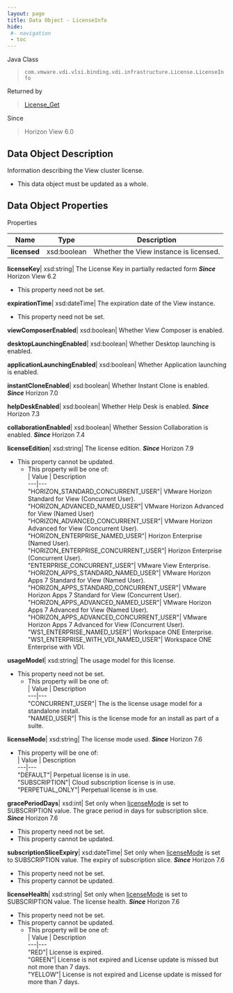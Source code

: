 ```yaml
---
layout: page
title: Data Object - LicenseInfo
hide:
 #- navigation
 - toc
---
```






Java Class  
> `com.vmware.vdi.vlsi.binding.vdi.infrastructure.License.LicenseInfo`

Returned by  
> [License_Get](vdi.infrastructure.License.md#get)

Since  
> Horizon View 6.0


## Data Object Description 

Information describing the View cluster license. 

  * This data object must be updated as a whole.



## Data Object Properties

Properties

Name |  Type |  Description   
---|---|---  
**licensed**|  xsd:boolean|  Whether the View instance is licensed.   
  
**licenseKey**|  xsd:string|  The License Key in partially redacted form  **_Since_** Horizon View 6.2  


* This property need not be set.

  
**expirationTime**|  xsd:dateTime|  The expiration date of the View instance.   


* This property need not be set.

  
**viewComposerEnabled**|  xsd:boolean|  Whether View Composer is enabled.   
  
**desktopLaunchingEnabled**|  xsd:boolean|  Whether Desktop launching is enabled.   
  
**applicationLaunchingEnabled**|  xsd:boolean|  Whether Application launching is enabled.   
  
**instantCloneEnabled**|  xsd:boolean|  Whether Instant Clone is enabled.  **_Since_** Horizon 7.0  
  
**helpDeskEnabled**|  xsd:boolean|  Whether Help Desk is enabled.  **_Since_** Horizon 7.3  
  
**collaborationEnabled**|  xsd:boolean|  Whether Session Collaboration is enabled.  **_Since_** Horizon 7.4  
  
**licenseEdition**|  xsd:string|  The license edition.  **_Since_** Horizon 7.9  


* This property cannot be updated.
  * This property will be one of:  
|  Value |  Description   
---|---  
"HORIZON_STANDARD_CONCURRENT_USER"| VMware Horizon Standard for View (Concurrent User).  
"HORIZON_ADVANCED_NAMED_USER"| VMware Horizon Advanced for View (Named User)  
"HORIZON_ADVANCED_CONCURRENT_USER"| VMware Horizon Advanced for View (Concurrent User).  
"HORIZON_ENTERPRISE_NAMED_USER"| Horizon Enterprise (Named User).  
"HORIZON_ENTERPRISE_CONCURRENT_USER"| Horizon Enterprise (Concurrent User).  
"ENTERPRISE_CONCURRENT_USER"| VMware View Enterprise.  
"HORIZON_APPS_STANDARD_NAMED_USER"| VMware Horizon Apps 7 Standard for View (Named User).  
"HORIZON_APPS_STANDARD_CONCURRENT_USER"| VMware Horizon Apps 7 Standard for View (Concurrent User).  
"HORIZON_APPS_ADVANCED_NAMED_USER"| VMware Horizon Apps 7 Advanced for View (Named User).  
"HORIZON_APPS_ADVANCED_CONCURRENT_USER"| VMware Horizon Apps 7 Advanced for View (Concurrent User).  
"WS1_ENTERPRISE_NAMED_USER"| Workspace ONE Enterprise.  
"WS1_ENTERPRISE_WITH_VDI_NAMED_USER"| Workspace ONE Enterprise with VDI.  

  
**usageModel**|  xsd:string|  The usage model for this license.   


* This property need not be set.
  * This property will be one of:  
|  Value |  Description   
---|---  
"CONCURRENT_USER"| The is the license usage model for a standalone install.  
"NAMED_USER"| This is the license mode for an install as part of a suite.  

  
**licenseMode**|  xsd:string|  The license mode used.  **_Since_** Horizon 7.6  


  * This property will be one of:  
|  Value |  Description   
---|---  
"DEFAULT"| Perpetual license is in use.  
"SUBSCRIPTION"| Cloud subscription license is in use.  
"PERPETUAL_ONLY"| Perpetual license is in use.  

  
**gracePeriodDays**|  xsd:int|  Set only when [licenseMode](vdi.infrastructure.License.LicenseInfo.md#licenseMode) is set to SUBSCRIPTION value. The grace period in days for subscription slice.  **_Since_** Horizon 7.6  


* This property need not be set.
* This property cannot be updated.

  
**subscriptionSliceExpiry**|  xsd:dateTime|  Set only when [licenseMode](vdi.infrastructure.License.LicenseInfo.md#licenseMode) is set to SUBSCRIPTION value. The expiry of subscription slice.  **_Since_** Horizon 7.6  


* This property need not be set.
* This property cannot be updated.

  
**licenseHealth**|  xsd:string|  Set only when [licenseMode](vdi.infrastructure.License.LicenseInfo.md#licenseMode) is set to SUBSCRIPTION value. The license health.  **_Since_** Horizon 7.6  


* This property need not be set.
* This property cannot be updated.
  * This property will be one of:  
|  Value |  Description   
---|---  
"RED"| License is expired.  
"GREEN"| License is not expired and License update is missed but not more than 7 days.  
"YELLOW"| License is not expired and License update is missed for more than 7 days.  

  
  
  

  
  
